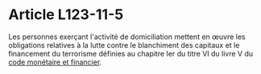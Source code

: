 # Article L123-11-5

Les personnes exerçant l'activité de domiciliation mettent en œuvre les obligations relatives à la lutte contre le blanchiment des capitaux et le financement du terrorisme définies au chapitre Ier du titre VI du livre V du <a href='/affichCode.do?cidTexte=LEGITEXT000006072026&dateTexte=&categorieLien=cid' title='Code monétaire et financier (V)'>code monétaire et financier</a>.
